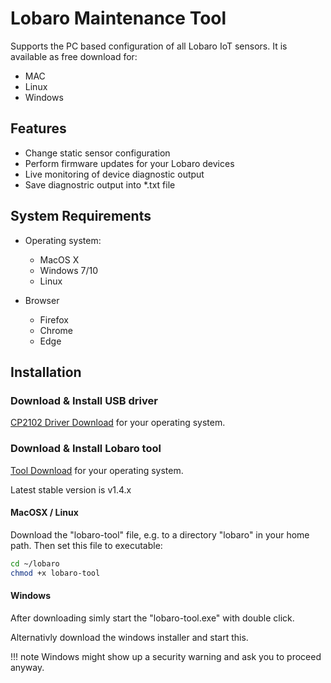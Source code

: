 # Lobaro Maintenance Tool

Supports the PC based configuration of all Lobaro IoT sensors. It is available as free download for:

* MAC
* Linux
* Windows

## Features

* Change static sensor configuration
* Perform firmware updates for your Lobaro devices
* Live monitoring of device diagnostic output
* Save diagnostric output into *.txt file

## System Requirements

* Operating system:
    * MacOS X
    * Windows 7/10
    * Linux
    
* Browser
    * Firefox
    * Chrome
    * Edge
       
    
## Installation

### Download & Install USB driver
[CP2102 Driver Download](https://www.silabs.com/products/development-tools/software/usb-to-uart-bridge-vcp-drivers) for your operating system.


### Download & Install Lobaro tool

[Tool Download](https://files.lobaro.com/index.php/s/jJULuRooWzLnYO9) for your operating system.

Latest stable version is v1.4.x

#### MacOSX / Linux
Download the "lobaro-tool" file, e.g. to a directory "lobaro" in your home path. Then set this file to executable:
```Bash
cd ~/lobaro
chmod +x lobaro-tool
```
#### Windows
After downloading simly start the "lobaro-tool.exe" with double click. 

Alternativly download the windows installer and start this.

!!! note
    Windows might show up a security warning and ask you to proceed anyway.





